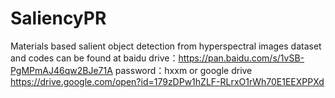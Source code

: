 # SaliencyPR
Materials based salient object detection from hyperspectral images
dataset and codes can be found at baidu drive：https://pan.baidu.com/s/1vSB-PgMPmAJ46qw2BJe71A password：hxxm or google drive https://drive.google.com/open?id=179zDPw1hZLF-RLrxO1rWh70E1EEXPPXd
